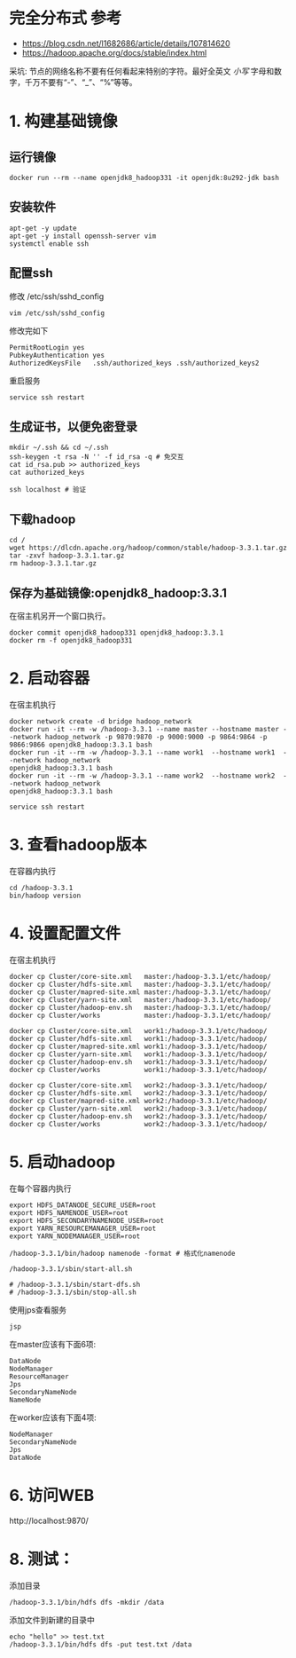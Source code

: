 # 完全分布式 参考
- https://blog.csdn.net/l1682686/article/details/107814620
- https://hadoop.apache.org/docs/stable/index.html

采坑: 节点的网络名称不要有任何看起来特别的字符。最好全英文 *小写* 字母和数字，千万不要有“-”、“_”、“%”等等。

# 1. 构建基础镜像
## 运行镜像
```
docker run --rm --name openjdk8_hadoop331 -it openjdk:8u292-jdk bash
```

## 安装软件
```
apt-get -y update
apt-get -y install openssh-server vim
systemctl enable ssh
```

## 配置ssh
修改 /etc/ssh/sshd_config
```
vim /etc/ssh/sshd_config
```

修改完如下
```
PermitRootLogin yes
PubkeyAuthentication yes
AuthorizedKeysFile   .ssh/authorized_keys .ssh/authorized_keys2
```

重启服务
```
service ssh restart
```

## 生成证书，以便免密登录
```
mkdir ~/.ssh && cd ~/.ssh
ssh-keygen -t rsa -N '' -f id_rsa -q # 免交互
cat id_rsa.pub >> authorized_keys
cat authorized_keys

ssh localhost # 验证
```


## 下载hadoop
```
cd /
wget https://dlcdn.apache.org/hadoop/common/stable/hadoop-3.3.1.tar.gz
tar -zxvf hadoop-3.3.1.tar.gz
rm hadoop-3.3.1.tar.gz
```


## 保存为基础镜像:openjdk8_hadoop:3.3.1
在宿主机另开一个窗口执行。
```
docker commit openjdk8_hadoop331 openjdk8_hadoop:3.3.1
docker rm -f openjdk8_hadoop331
```


# 2. 启动容器
在宿主机执行
```
docker network create -d bridge hadoop_network
docker run -it --rm -w /hadoop-3.3.1 --name master --hostname master --network hadoop_network -p 9870:9870 -p 9000:9000 -p 9864:9864 -p 9866:9866 openjdk8_hadoop:3.3.1 bash
docker run -it --rm -w /hadoop-3.3.1 --name work1  --hostname work1  --network hadoop_network                                                     openjdk8_hadoop:3.3.1 bash
docker run -it --rm -w /hadoop-3.3.1 --name work2  --hostname work2  --network hadoop_network                                                     openjdk8_hadoop:3.3.1 bash

service ssh restart

```


# 3. 查看hadoop版本
在容器内执行
```
cd /hadoop-3.3.1
bin/hadoop version
```


# 4. 设置配置文件
在宿主机执行
```
docker cp Cluster/core-site.xml   master:/hadoop-3.3.1/etc/hadoop/
docker cp Cluster/hdfs-site.xml   master:/hadoop-3.3.1/etc/hadoop/
docker cp Cluster/mapred-site.xml master:/hadoop-3.3.1/etc/hadoop/
docker cp Cluster/yarn-site.xml   master:/hadoop-3.3.1/etc/hadoop/
docker cp Cluster/hadoop-env.sh   master:/hadoop-3.3.1/etc/hadoop/
docker cp Cluster/works           master:/hadoop-3.3.1/etc/hadoop/

docker cp Cluster/core-site.xml   work1:/hadoop-3.3.1/etc/hadoop/
docker cp Cluster/hdfs-site.xml   work1:/hadoop-3.3.1/etc/hadoop/
docker cp Cluster/mapred-site.xml work1:/hadoop-3.3.1/etc/hadoop/
docker cp Cluster/yarn-site.xml   work1:/hadoop-3.3.1/etc/hadoop/
docker cp Cluster/hadoop-env.sh   work1:/hadoop-3.3.1/etc/hadoop/
docker cp Cluster/works           work1:/hadoop-3.3.1/etc/hadoop/

docker cp Cluster/core-site.xml   work2:/hadoop-3.3.1/etc/hadoop/
docker cp Cluster/hdfs-site.xml   work2:/hadoop-3.3.1/etc/hadoop/
docker cp Cluster/mapred-site.xml work2:/hadoop-3.3.1/etc/hadoop/
docker cp Cluster/yarn-site.xml   work2:/hadoop-3.3.1/etc/hadoop/
docker cp Cluster/hadoop-env.sh   work2:/hadoop-3.3.1/etc/hadoop/
docker cp Cluster/works           work2:/hadoop-3.3.1/etc/hadoop/

```

# 5. 启动hadoop
在每个容器内执行
```
export HDFS_DATANODE_SECURE_USER=root
export HDFS_NAMENODE_USER=root 
export HDFS_SECONDARYNAMENODE_USER=root 
export YARN_RESOURCEMANAGER_USER=root 
export YARN_NODEMANAGER_USER=root

/hadoop-3.3.1/bin/hadoop namenode -format # 格式化namenode

/hadoop-3.3.1/sbin/start-all.sh

# /hadoop-3.3.1/sbin/start-dfs.sh
# /hadoop-3.3.1/sbin/stop-all.sh

```

使用jps查看服务
```
jsp
```

在master应该有下面6项:
```
DataNode
NodeManager
ResourceManager
Jps
SecondaryNameNode
NameNode
```

在worker应该有下面4项:
```
NodeManager
SecondaryNameNode
Jps
DataNode
```


# 6. 访问WEB
http://localhost:9870/


# 8. 测试：
添加目录
```
/hadoop-3.3.1/bin/hdfs dfs -mkdir /data
```

添加文件到新建的目录中
```
echo "hello" >> test.txt
/hadoop-3.3.1/bin/hdfs dfs -put test.txt /data
```
